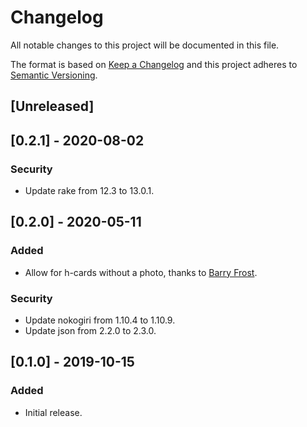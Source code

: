 # Changelog
All notable changes to this project will be documented in this file.

The format is based on [Keep a Changelog](http://keepachangelog.com/en/1.0.0/)
and this project adheres to [Semantic Versioning](http://semver.org/spec/v2.0.0.html).

## [Unreleased]

## [0.2.1] - 2020-08-02

### Security

- Update rake from 12.3 to 13.0.1.

## [0.2.0] - 2020-05-11

### Added

- Allow for h-cards without a photo, thanks to [Barry Frost](https://barryfrost.com/).

### Security

- Update nokogiri from 1.10.4 to 1.10.9.
- Update json from 2.2.0 to 2.3.0.

## [0.1.0] - 2019-10-15

### Added
- Initial release.
